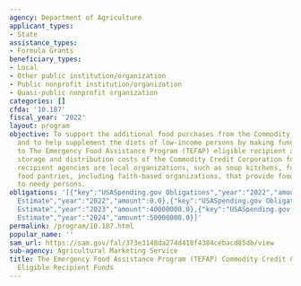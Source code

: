 ```yaml
---
agency: Department of Agriculture
applicant_types:
- State
assistance_types:
- Formula Grants
beneficiary_types:
- Local
- Other public institution/organization
- Public nonprofit institution/organization
- Quasi-public nonprofit organization
categories: []
cfda: '10.187'
fiscal_year: '2022'
layout: program
objective: To support the additional food purchases from the Commodity Credit Corporation
  and to help supplement the diets of low-income persons by making funds available
  to The Emergency Food Assistance Program (TEFAP) eligible recipient agencies for
  storage and distribution costs of the Commodity Credit Corporation foods. Eligible
  recipient agencies are local organizations, such as soup kitchens, food banks, and
  food pantries, including faith-based organizations, that provide food assistance
  to needy persons.
obligations: '[{"key":"USASpending.gov Obligations","year":"2022","amount":0.0},{"key":"SAM.gov
  Estimate","year":"2022","amount":0.0},{"key":"USASpending.gov Obligations","year":"2023","amount":10195183.0},{"key":"SAM.gov
  Estimate","year":"2023","amount":40000000.0},{"key":"USASpending.gov Obligations","year":"2024","amount":0.0},{"key":"SAM.gov
  Estimate","year":"2024","amount":50000000.0}]'
permalink: /program/10.187.html
popular_name: ''
sam_url: https://sam.gov/fal/373e3148da274d418f4384cebacd85db/view
sub-agency: Agricultural Marketing Service
title: The Emergency Food Assistance Program (TEFAP) Commodity Credit Corporation
  Eligible Recipient Funds
---
```

